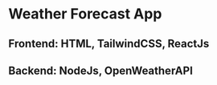 # Weather Forecast App

## Frontend: HTML, TailwindCSS, ReactJs
## Backend: NodeJs, OpenWeatherAPI


